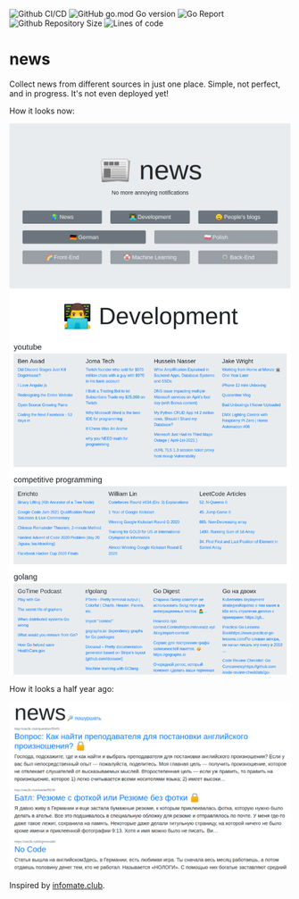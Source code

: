 ![Github CI/CD](https://img.shields.io/github/workflow/status/denchick/news/Go?style=for-the-badge&logo=github)
![GitHub go.mod Go version](https://img.shields.io/github/go-mod/go-version/denchick/news?style=for-the-badge)
![Go Report](https://goreportcard.com/badge/github.com/denchick/news?style=for-the-badge)
![Github Repository Size](https://img.shields.io/github/repo-size/denchick/news?style=for-the-badge)
![Lines of code](https://img.shields.io/tokei/lines/github/denchick/news?style=for-the-badge)

# news

Collect news from different sources in just one place. Simple, not perfect, and in progress. It's not even deployed yet!

How it looks now:

![preview2](assets/preview1.png)
![preview3](assets/preview2.png)

How it looks a half year ago:

![preview](assets/preview-old.png)

Inspired by [infomate.club](https://infomate.club/).
